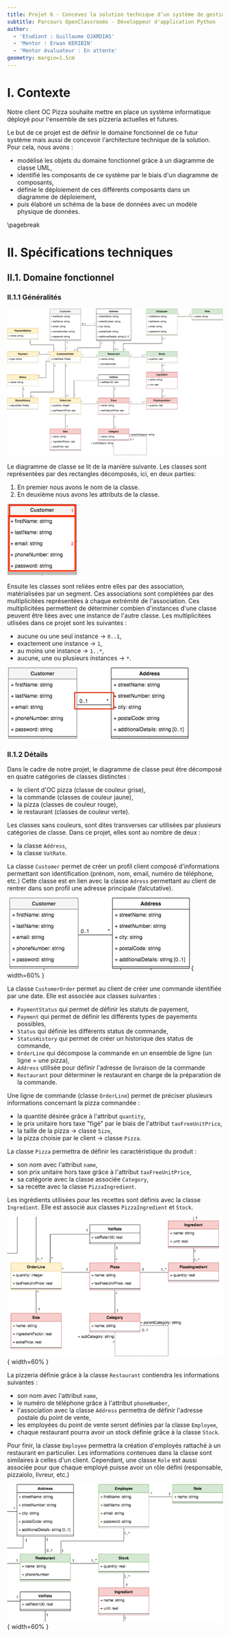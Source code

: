 ```yaml
---
title: Projet 6 - Concevez la solution technique d’un système de gestion de pizzeria
subtitle: Parcours OpenClassrooms - Développeur d'application Python
author:
  - 'Etudiant : Guillaume OJARDIAS'
  - 'Mentor : Erwan KERIBIN'
  - 'Mentor évaluateur : En attente'
geometry: margin=1.5cm
---
```


# I. Contexte

Notre client OC Pizza souhaite mettre en place un système informatique déployé pour l'ensemble de ses pizzeria actuelles et futures.

Le but de ce projet est de définir le domaine fonctionnel de ce futur système mais aussi de concevoir l'architecture technique de la solution.
Pour cela, nous avons :

- modélisé les objets du domaine fonctionnel grâce à un diagramme de classe UML,
- identifié les composants de ce système par le biais d'un diagramme de composants,
- définie le déploiement de ces différents composants dans un diagramme de déploiement,
- puis élaboré un schéma de la base de données avec un modèle physique de données.

\pagebreak
# II. Spécifications techniques

## II.1. Domaine fonctionnel

### II.1.1 Généralités

![Diagramme de classe](../Diagrams/Class_diagram.png)

Le diagramme de classe se lit de la manière suivante.
Les classes sont représentées par des rectangles décomposés, ici, en deux parties:

1. En premier nous avons le nom de la classe.
2. En deuxième nous avons les attributs de la classe.

![Détail d'une classe](../Diagrams/Class_diagram_class_solo.png)

Ensuite les classes sont reliées entre elles par des association, matérialisées par un segment.
Ces associations sont complétées par des multiplicitées représentées à chaque extrémité de l'association. Ces multiplicitées permettent de déterminer combien d'instances d'une classe peuvent être lièes avec une instance de l'autre classe.
Les multiplicitées utlisées dans ce projet sont les suivantes :

- aucune ou une seul instance -> `0..1`,
- exactement une instance -> `1`,
- au moins une instance -> `1..*`,
- aucune, une ou plusieurs instances -> `*`.

![Détail d'une association](../Diagrams/Class_diagram_classes_association.png)

### II.1.2 Détails

Dans le cadre de notre projet, le diagramme de classe peut être décomposé en quatre catégories de classes distinctes :

- le client d'OC pizza (classe de couleur grise),
- la commande (classes de couleur jaune),
- la pizza (classes de couleur rouge),
- le restaurant (classes de couleur verte).

Les classes sans couleurs, sont dites transverses car utilisées par plusieurs catégories de classe. Dans ce projet, elles sont au nombre de deux :

- la classe `Address`,
- la classe `VatRate`.

La classe `Customer` permet de créer un profil client composé d'informations permettant son identification (prénom, nom, email, numéro de téléphone, etc.)
Cette classe est en lien avec la classe `Adress` permettant au client de rentrer dans son profil une adresse principale (falcutative).

![Classe Customer](../Diagrams/Class_diagram_Customer.png){ width=60% }

La classe `CustomerOrder` permet au client de créer une commande identifiée par une date.
Elle est associée aux classes suivantes :

- `PaymentStatus` qui permet de définir les statuts de payement,
- `Payment` qui permet de définir les différents types de payements possibles,
- `Status` qui définie les différents status de commande,
- `StatusHistory` qui permet de créer un historique des status de commande,
- `OrderLine` qui décompose la commande en un ensemble de ligne (un ligne = une pizza),
- `Address` utilisée pour définir l'adresse de livraison de la commande
- `Restaurant` pour déterminer le restaurant en charge de la préparation de la commande.

Une ligne de commande (classe `OrderLine`) permet de préciser plusieurs informations concernant la pizza commandée :

- la quantité désirée grâce à l'attribut `quantity`,
- le prix unitaire hors taxe "figé" par le biais de l'attribut `taxFreeUnitPrice`,
- la taille de la pizza -> classe `Size`,
- la pizza choisie par le client -> classe `Pizza`.

La classe `Pizza` permettra de définir les caractéristique du produit :

- son nom avec l'attribut `name`,
- son prix unitaire hors taxe grâce à l'attribut `taxFreeUnitPrice`,
- sa catégorie avec la classe associée `Category`,
- sa recette avec la classe `PizzaIngredient`.

Les ingrédients utilisées pour les recettes sont définis avec la classe `Ingredient`. Elle est associé aux classes `PizzaIngredient` et `Stock`.

![Classe Pizza](../Diagrams/Class_diagram_Pizza.png){ width=60% }

La pizzeria définie grâce à la classe `Restaurant` contiendra les informations suivantes :

- son nom avec l'attribut `name`,
- le numéro de téléphone grâce à l'attribut `phoneNumber`,
- l'association avec la classe `Address` permettra de définir l'adresse postale du point de vente,
- les employées du point de vente seront définies par la classe `Employee`,
- chaque restaurant pourra avoir un stock définie grâce à la classe `Stock`.

Pour finir, la classe `Employee` permettra la création d'employés rattaché à un restaurant en particulier. Les informations contenues dans la classe sont similaires à celles d'un client. Cependant, une classe `Role` est aussi associée pour que chaque employé puisse avoir un rôle défini (responsable, pizzaiolo, livreur, etc.)

![Classe Restaurant](../Diagrams/Class_diagram_Restaurant.png){ width=60% }
